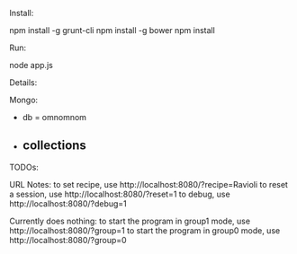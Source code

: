Install:

npm install -g grunt-cli
npm install -g bower
npm install

Run:

node app.js

Details:

Mongo:

 - db = omnomnom
 - collections
   -
TODOs:


URL Notes:
to set recipe, use http://localhost:8080/?recipe=Ravioli
to reset a session, use http://localhost:8080/?reset=1
to debug, use http://localhost:8080/?debug=1

Currently does nothing:
to start the program in group1 mode, use http://localhost:8080/?group=1
to start the program in group0 mode, use http://localhost:8080/?group=0
